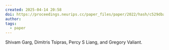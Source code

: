 ```yaml
---
created: 2025-04-14 20:58
doi: https://proceedings.neurips.cc/paper_files/paper/2022/hash/c529dba08a146ea8d6cf715ae8930cbe-Abstract-Conference.html
author: 
tags:
  - paper
---
```

Shivam Garg, Dimitris Tsipras, Percy S Liang, and Gregory Valiant. 
